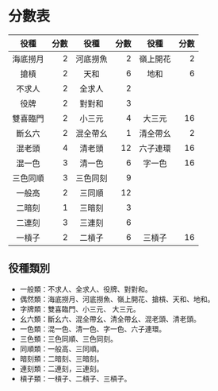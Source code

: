 # 分數表 #

| 役種     | 分數 | 役種     | 分數 | 役種     | 分數 |
|:--------:|-----:|:--------:|-----:|:--------:|-----:|
| 海底撈月 |    2 | 河底撈魚 |    2 | 嶺上開花 |    2 |
| 搶槓     |    2 | 天和     |    6 | 地和     |    6 |
| 不求人   |    2 | 全求人   |    2 |          |      |
| 役牌     |    2 | 對對和   |    3 |          |      |
| 雙喜臨門 |    2 | 小三元   |    4 | 大三元   |   16 |
| 斷幺六   |    2 | 混全帶幺 |    1 | 清全帶幺 |    2 |
| 混老頭   |    4 | 清老頭   |   12 | 六子連環 |   16 |
| 混一色   |    3 | 清一色   |    6 | 字一色   |   16 |
| 三色同順 |    3 | 三色同刻 |    9 |          |      |
| 一般高   |    2 | 三同順   |   12 |          |      |
| 二暗刻   |    1 | 三暗刻   |    3 |          |      |
| 二連刻   |    3 | 三連刻   |    6 |          |      |
| 一槓子   |    2 | 二槓子   |    6 | 三槓子   |   16 |

## 役種類別 ##

- 一般類：不求人、全求人、役牌、對對和。
- 偶然類：海底撈月、河底撈魚、嶺上開花、搶槓、天和、地和。
- 字牌類：雙喜臨門、小三元、 大三元。
- 幺六類：斷幺六、混全帶幺、清全帶幺、混老頭、清老頭。
- 一色類：混一色、清一色、字一色、六子連環。
- 三色類：三色同順、三色同刻。
- 同順類：一般高、三同順。
- 暗刻類：二暗刻、三暗刻。
- 連刻類：二連刻，三連刻。
- 槓子類：一槓子、二槓子、三槓子。
